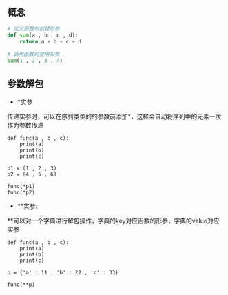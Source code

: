 ## 概念

```py
# 定义函数时创建形参
def sum(a , b , c , d):
    return a + b + c + d
  
# 调用函数时使用实参
sum(1 , 2 , 3 , 4)
```

## 参数解包

- *实参

传递实参时，可以在序列类型的的参数前添加*，这样会自动将序列中的元素一次作为参数传递

```
def func(a , b , c):
    print(a)
    print(b)
    print(c)

p1 = (1 , 2 , 3)
p2 = [4 , 5 , 6]

func(*p1)
func(*p2)
```

- **实参:

**可以对一个字典进行解包操作，字典的key对应函数的形参，字典的value对应实参

```
def func(a , b , c):
    print(a)
    print(b)
    print(c)

p = {'a' : 11 , 'b' : 22 , 'c' : 33}

func(**p)
```
